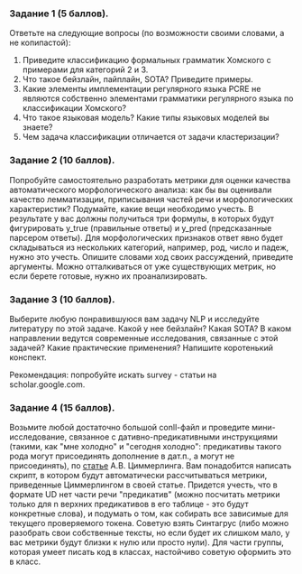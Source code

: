 ### Задание 1 (5 баллов).

Ответьте на следующие вопросы (по возможности своими словами, а не копипастой):

1. Приведите классификацию формальных грамматик Хомского с примерами для категорий 2 и 3.
2. Что такое бейзлайн, пайплайн, SOTA? Приведите примеры. 
3. Какие элементы имплементации регулярного языка PCRE не являются собственно элементами грамматики регулярного языка по классификации Хомского?
4. Что такое языковая модель? Какие типы языковых моделей вы знаете?
5. Чем задача классификации отличается от задачи кластеризации?

### Задание 2 (10 баллов). 

Попробуйте самостоятельно разработать метрики для оценки качества автоматического морфологического анализа: как бы вы оценивали качество лемматизации, приписывания частей речи и морфологических характеристик? Подумайте, какие вещи необходимо учесть. В результате у вас должны получиться три формулы, в которых будут фигурировать y_true (правильные ответы) и y_pred (предсказанные парсером ответы). Для морфологических признаков ответ явно будет складываться из нескольких категорий, например, род, число и падеж, нужно это учесть. Опишите словами ход своих рассуждений, приведите аргументы. Можно отталкиваться от уже существующих метрик, но если берете готовые, нужно их проанализировать.

### Задание 3 (10 баллов). 

Выберите любую понравившуюся вам задачу NLP и исследуйте литературу по этой задаче. Какой у нее бейзлайн? Какая SOTA? В каком направлении ведутся современные исследования, связанные с этой задачей? Какие практические применения? Напишите коротенький конспект. 

Рекомендация: попробуйте искать survey - статьи на scholar.google.com.

### Задание 4 (15 баллов). 

Возьмите любой достаточно большой conll-файл и проведите мини-исследование, связанное с дативно-предикативными инструкциями (такими, как "мне холодно" и "сегодня холодно": предикативы такого рода могут присоединять дополнение в дат.п., а могут не присоединять), по [статье](https://www.dialog-21.ru/media/5937/zimmerlingav120.pdf) А.В. Циммерлинга. Вам понадобится написать скрипт, в котором будут автоматически рассчитываться метрики, приведенные Циммерлингом в своей статье. Придется учесть, что в формате UD нет части речи "предикатив" (можно посчитать метрики только для n верхних предикативов в его таблице - это будут конкретные слова), и подумать о том, как собирать все зависимые для текущего проверяемого токена. Советую взять Синтагрус (либо можно разобрать свои собственные тексты, но если будет их слишком мало, у вас метрики будут близки к нулю или просто нули). Для части группы, которая умеет писать код в классах, настойчиво советую оформить это в класс. 